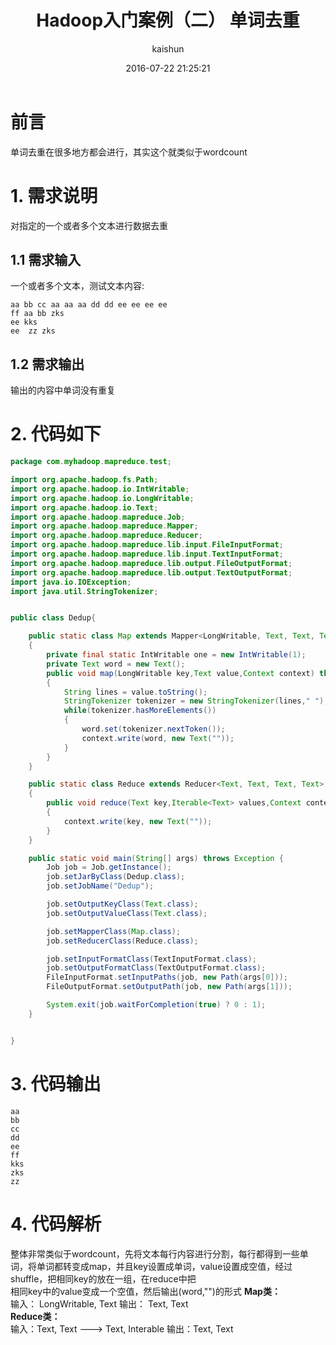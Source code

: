 ﻿---
title: Hadoop入门案例（二） 单词去重
date: 2016-07-22 21:25:21
tags: [hadoop]
categories: [大数据,hadoop]
author: kaishun
id: 15
permalink: hadoop-example-2
blogexcerpt: 前言:单词去重在很多地方都会进行，其实这个就类似于wordcount。 需求说明:对指定的一个或者多个文本进行数据去重,需求输入一个或者多个文本，测试文本内容:输出的内容中单词没有重复,代码如下
---


# **前言**
单词去重在很多地方都会进行，其实这个就类似于wordcount
# **1. 需求说明**
对指定的一个或者多个文本进行数据去重
## **1.1 需求输入**
一个或者多个文本，测试文本内容:  
```
aa bb cc aa aa aa dd dd ee ee ee ee 
ff aa bb zks
ee kks
ee  zz zks
```
## **1.2 需求输出**
输出的内容中单词没有重复
# **2. 代码如下**  
```java
package com.myhadoop.mapreduce.test;

import org.apache.hadoop.fs.Path;
import org.apache.hadoop.io.IntWritable;
import org.apache.hadoop.io.LongWritable;
import org.apache.hadoop.io.Text;
import org.apache.hadoop.mapreduce.Job;
import org.apache.hadoop.mapreduce.Mapper;
import org.apache.hadoop.mapreduce.Reducer;
import org.apache.hadoop.mapreduce.lib.input.FileInputFormat;
import org.apache.hadoop.mapreduce.lib.input.TextInputFormat;
import org.apache.hadoop.mapreduce.lib.output.FileOutputFormat;
import org.apache.hadoop.mapreduce.lib.output.TextOutputFormat;
import java.io.IOException;
import java.util.StringTokenizer;


public class Dedup{

	public static class Map extends Mapper<LongWritable, Text, Text, Text>
	{
		private final static IntWritable one = new IntWritable(1);
		private Text word = new Text();
		public void map(LongWritable key,Text value,Context context) throws IOException,InterruptedException
		{
			String lines = value.toString();
			StringTokenizer tokenizer = new StringTokenizer(lines," ");
			while(tokenizer.hasMoreElements())
			{
				word.set(tokenizer.nextToken());
				context.write(word, new Text(""));
			}
		}
	}

	public static class Reduce extends Reducer<Text, Text, Text, Text>
	{
		public void reduce(Text key,Iterable<Text> values,Context context) throws IOException,InterruptedException
		{
			context.write(key, new Text(""));
		}
	}

	public static void main(String[] args) throws Exception {
		Job job = Job.getInstance();
		job.setJarByClass(Dedup.class);
		job.setJobName("Dedup");

		job.setOutputKeyClass(Text.class);
		job.setOutputValueClass(Text.class);

		job.setMapperClass(Map.class);
		job.setReducerClass(Reduce.class);

		job.setInputFormatClass(TextInputFormat.class);
		job.setOutputFormatClass(TextOutputFormat.class);
		FileInputFormat.setInputPaths(job, new Path(args[0]));
		FileOutputFormat.setOutputPath(job, new Path(args[1]));

		System.exit(job.waitForCompletion(true) ? 0 : 1);
	}


}

```  
# **3. 代码输出**  
```
aa	
bb	
cc	
dd	
ee	
ff	
kks	
zks	
zz
```
# 4. **代码解析**  
整体非常类似于wordcount，先将文本每行内容进行分割，每行都得到一些单词，将单词都转变成map，并且key设置成单词，value设置成空值，经过shuffle，把相同key的放在一组，在reduce中把  
相同key中的value变成一个空值，然后输出(word,"")的形式
**Map类：**  
输入： LongWritable, Text
输出： Text, Text  
**Reduce类：**  
输入：Text, Text ---> Text, Interable<Text>
输出：Text, Text  